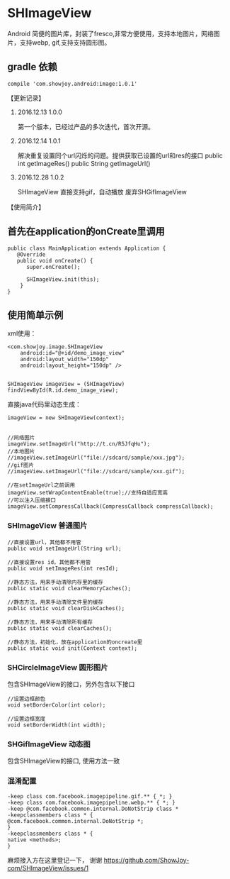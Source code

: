 # SHImageView

Android 简便的图片库，封装了fresco,非常方便使用，支持本地图片，网络图片，支持webp, gif,支持支持圆形图。

## gradle 依赖

    compile 'com.showjoy.android:image:1.0.1'

【更新记录】

1. 2016.12.13    1.0.0   

   第一个版本，已经过产品的多次迭代，首次开源。
   
2. 2016.12.14    1.0.1    

   解决重复设置同个url闪烁的问题。提供获取已设置的url和res的接口
   public int getImageRes()
   public String getImageUrl()
   
3. 2016.12.28    1.0.2
 
   SHImageView 直接支持gif，自动播放
   废弃SHGifImageView
   
    
【使用简介】

## 首先在application的onCreate里调用


    public class MainApplication extends Application {
       @Override
       public void onCreate() {
          super.onCreate();

          SHImageView.init(this);
        }
    }
    
## 使用简单示例

xml使用：

    <com.showjoy.image.SHImageView
        android:id="@+id/demo_image_view"
        android:layout_width="150dp"
        android:layout_height="150dp" />
        
        
    SHImageView imageView = (SHImageView) findViewById(R.id.demo_image_view);
    
    
直接java代码里动态生成：

    imageView = new SHImageView(context);
    
    
    //网络图片
    imageView.setImageUrl("http://t.cn/R5JfqHu");
    //本地图片
    //imageView.setImageUrl("file://sdcard/sample/xxx.jpg");
    //gif图片
    //imageView.setImageUrl("file://sdcard/sample/xxx.gif");
        
    //在setImageUrl之前调用
    imageView.setWrapContentEnable(true);//支持自适应宽高
    //可以注入压缩接口
    imageView.setCompressCallback(CompressCallback compressCallback);

### SHImageView   普通图片

    //直接设置url，其他都不用管
    public void setImageUrl(String url);

    //直接设置res id，其他都不用管
    public void setImageRes(int resId);

    //静态方法，用来手动清除内存里的缓存
    public static void clearMemoryCaches();

    //静态方法，用来手动清除文件里的缓存
    public static void clearDiskCaches();
    
    //静态方法，用来手动清除所有缓存
    public static void clearCaches();

    //静态方法，初始化，放在application的oncreate里 
    public static void init(Context context);

### SHCircleImageView  圆形图片

包含SHImageView的接口，另外包含以下接口
    
    //设置边框颜色
    void setBorderColor(int color);
    
    //设置边框宽度
    void setBorderWidth(int width);
    

### SHGifImageView  动态图

  包含SHImageView的接口, 使用方法一致
  

### 混淆配置

    -keep class com.facebook.imagepipeline.gif.** { *; }
    -keep class com.facebook.imagepipeline.webp.** { *; }
    -keep @com.facebook.common.internal.DoNotStrip class *
    -keepclassmembers class * {
    @com.facebook.common.internal.DoNotStrip *;
    }
    -keepclassmembers class * {
    native <methods>;
    }

麻烦接入方在这里登记一下， 谢谢
https://github.com/ShowJoy-com/SHImageView/issues/1
